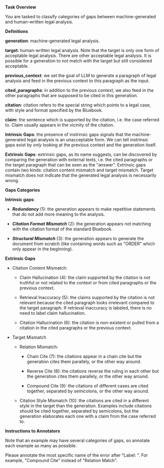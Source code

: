 **Task Overview**

You are tasked to classify categories of gaps between machine-generated and human-written legal analysis. 

**Definitions**

**generation**: machine-generated legal analysis.

**target**: human-written legal analysis. Note that the target is only one form of acceptable legal analysis. There are other acceptable legal analysis. It is possible for a generation to not match with the target but still considered acceptable.

**previous_context**: we set the goal of LLM to generate a paragraph of legal analysis and feed in the previous context to this paragraph as the input.

**cited_paragraphs**: in addition to the previous context, we also feed in the other paragraphs that are supposed to be cited in this generation.

**citation**: citation refers to the special string which points to a legal case, with style and format specified by the Bluebook.

**claim**: the sentence which is supported by the citation, i.e. the case referred to. Claim usually appears in the vicinity of the citation.

**Intrinsic Gaps**: the presence of instrinsic gaps signals that the machine-generated legal analysis is an unacceptable form. We can tell instrinsic gaps exist by _only_ looking at the previous context and the generation itself.

**Extrinsic Gaps**: extrinsic gaps, as its name suggests, can be discovered by comparing the generation with external texts, i.e. the cited paragraphs or the target paragraph that can be seen as the "answer". Extrinsic gaps contain two kinds: citation content mismatch and target mismatch. Target mismatch does not indicate that the generated legal analysis is necessarily wrong.

**Gaps Categories**

**Intrinsic gaps**:

* ***Redundancy*** (1): the generation appears to make repetitive statements that do not add more meaning to the analysis.

* ***Citation Format Mismatch*** (2): the generation appears not matching with the citation format of the standard Bluebook.

* ***Structural Mismatch*** (3): the generation appears to generate the document from scratch (like containing words such as "ORDER" which only appear in the beginning).



**Extrinsic Gaps**

* Citation Content Mismatch: 

    * Claim Hallucination (4): the claim supported by the citation is not truthful or not related to the context or from cited paragraphs or the previous context.

    * Retrieval Inaccuracy (5): the claims supported by the citation is not relevant because the cited paragraph looks irrelevant compared to the target paragraph. If retrieval inaccuracy is labeled, there is no need to label claim hallucination.

    * Citation Hallucination (6): the citation is non-existent or pulled from a citation in the cited paragraphs or the previous context.

* Target Mismatch

    * Relation Mismatch: 

        * Chain Cite (7): the citations appear in a chain cite but the generation cites them parallely, or the other way around.

        * Reverse Cite (8): the citations reverse the ruling in each other but the generation cites them parallely, or the other way around.

        * Compound Cite (9): the citations of different cases are cited together, separated by semicolons, or the other way around.

    * Citation Style Mismatch (10): the citations are cited in a different style in the target than the generation. Examples include citations should be cited together, separated by semicolons, but the generation elaborates each one with a claim from the case referred to.

**Instructions to Annotators**

Note that an example may have several categories of gaps, so annotate each example as many as possible.

Please annotate the most specific name of the error after "Label: ". For example, "Compound Cite" instead of "Relation Match".

